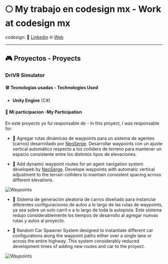# 🌕 My trabajo en codesign mx - Work at codesign mx 

codesign: 
 💼 [Linkedin](https://www.linkedin.com/company/codesign-mx/about/)
 🌐 [Web](https://www.codesign.mx/)

---

## 🎮 Proyectos - Proyects

### **DriVR Simulator**

#### 🛠️ Tecnologías usadas - Technologies Used

- **Unity Engine** (C#)

<!-- #### 🎥 Gameplay Screenshot -->

#### 🧩 Mi participacion -My Participation


En este proyecto yo fui responsable de - In this proyect, I was responsable for: 

- 🧭 Agregar rutas dinámicas de waypoints para un sistema de agentes (carros) desarrollado por [NeoSerge](https://github.com/NeoSerge?tab=repositories). Desarrollar waypoints con un ajuste vertical automático respecto a los colliders de terreno para mantener un espacio consistente entre los distintos tipos de elevaciones.   

- 🧭 Add dynamic waypoint routes for an agent navigation system developeb by [NeoSerge](https://github.com/NeoSerge?tab=repositories). Develope waypoints with automatic vertical adjustment to the terrain colliders to maintain consistent spacing across different elevations.


![Waypoints](https://github.com/user-attachments/assets/a0c60af5-5490-4f16-ab7b-6baffdbe329c)

- 🚓 Sistema de generación aleatoria de carros diseñado para instanciar diferentes configuraciones de autos a lo largo de las rutas de waypoints, ya sea sobre un solo carril o a lo largo de toda la autopista.
Este sistema redujo considerablemente los tiempos de desarrollo al agregar nuevas rutas y autos al proyecto.

- 🚓 Random Car Spawner System designed to instantiate different car configurations along the waypoint paths either over a single lane or across the entire highway. This system considerably reduced  development times of adding new routes and car to the proyect.   

![Waypoints](https://github.com/user-attachments/assets/a0c60af5-5490-4f16-ab7b-6baffdbe329c)


